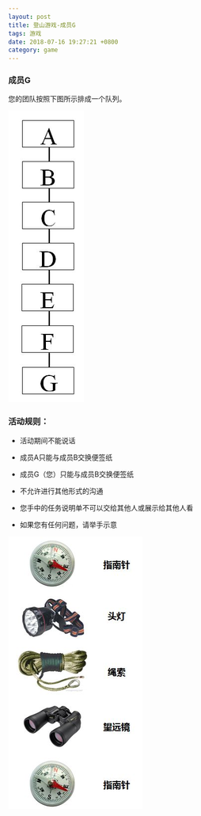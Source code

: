 ```yaml
---
layout: post
title: 登山游戏-成员G
tags: 游戏
date: 2018-07-16 19:27:21 +0800
category: game
---
```


### 成员G


您的团队按照下图所示排成一个队列。

![登山团队](/img/organization-for-climb-seven.JPG)


### 活动规则：

- 活动期间不能说话

- 成员A只能与成员B交换便签纸

- 成员G（您）只能与成员B交换便签纸

- 不允许进行其他形式的沟通

- 您手中的任务说明单不可以交给其他人或展示给其他人看

- 如果您有任何问题，请举手示意

![成员G设备](/img/climb-devices-gz.JPG)